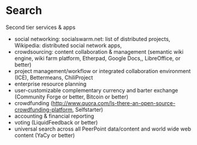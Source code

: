Search
======
Second tier services & apps
* social networking: socialswarm.net: list of distributed projects, Wikipedia: distributed social network apps,
* crowdsourcing: content collaboration & management  (semantic wiki engine, wiki farm platform, Etherpad, Google Docs,, LibreOffice, or better)
* project management/workflow or integrated collaboration environment (ICE), Bettermeans, ChiliProject
* enterprise resource planning
* user-customizable complementary currency and barter exchange (Community Forge or better, Bitcoin or better)
* crowdfunding (http://www.quora.com/Is-there-an-open-source-crowdfunding-platform, Selfstarter)
* accounting & financial reporting
* voting (LiquidFeedback or better)
* universal search across all PeerPoint data/content and world wide web content (YaCy or better)
